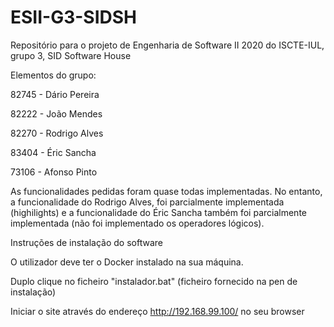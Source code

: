 # ESII-G3-SIDSH
Repositório para o projeto de Engenharia de Software II 2020 do ISCTE-IUL, grupo 3, SID Software House

Elementos do grupo:

82745 - Dário Pereira

82222 - João Mendes

82270 - Rodrigo Alves

83404 - Éric Sancha

73106 - Afonso Pinto

As funcionalidades pedidas foram quase todas implementadas.
No entanto, a funcionalidade do Rodrigo Alves, foi parcialmente implementada (highilights) e a funcionalidade do Éric Sancha também foi parcialmente implementada (não foi implementado os operadores lógicos).


Instruções de instalação do software


O utilizador deve ter o Docker instalado na sua máquina.

Duplo clique no ficheiro "instalador.bat" (ficheiro fornecido na pen de instalação)

Iniciar o site através do endereço http://192.168.99.100/ no seu browser
